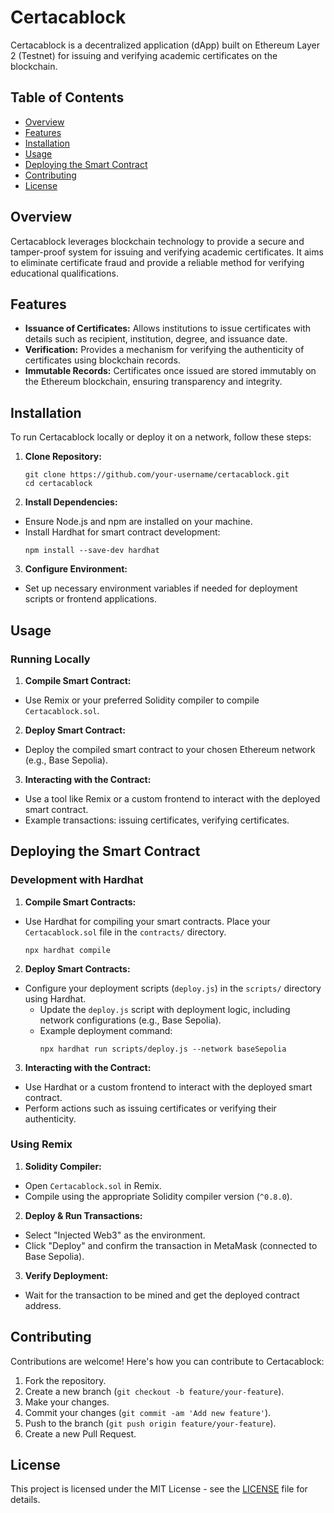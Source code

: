 # Certacablock

Certacablock is a decentralized application (dApp) built on Ethereum Layer 2 (Testnet) for issuing and verifying academic certificates on the blockchain.

## Table of Contents

- [Overview](#overview)
- [Features](#features)
- [Installation](#installation)
- [Usage](#usage)
- [Deploying the Smart Contract](#deploying-the-smart-contract)
- [Contributing](#contributing)
- [License](#license)

## Overview

Certacablock leverages blockchain technology to provide a secure and tamper-proof system for issuing and verifying academic certificates. It aims to eliminate certificate fraud and provide a reliable method for verifying educational qualifications.

## Features

- **Issuance of Certificates:** Allows institutions to issue certificates with details such as recipient, institution, degree, and issuance date.
- **Verification:** Provides a mechanism for verifying the authenticity of certificates using blockchain records.
- **Immutable Records:** Certificates once issued are stored immutably on the Ethereum blockchain, ensuring transparency and integrity.

## Installation

To run Certacablock locally or deploy it on a network, follow these steps:

1. **Clone Repository:**
   ```
   git clone https://github.com/your-username/certacablock.git
   cd certacablock
    ```
2. **Install Dependencies:**
- Ensure Node.js and npm are installed on your machine.
- Install Hardhat for smart contract development:
  ```
  npm install --save-dev hardhat
  ```

3. **Configure Environment:**
- Set up necessary environment variables if needed for deployment scripts or frontend applications.

## Usage

### Running Locally

1. **Compile Smart Contract:**
- Use Remix or your preferred Solidity compiler to compile `Certacablock.sol`.

2. **Deploy Smart Contract:**
- Deploy the compiled smart contract to your chosen Ethereum network (e.g., Base Sepolia).

3. **Interacting with the Contract:**
- Use a tool like Remix or a custom frontend to interact with the deployed smart contract.
- Example transactions: issuing certificates, verifying certificates.

## Deploying the Smart Contract

### Development with Hardhat

1. **Compile Smart Contracts:**
- Use Hardhat for compiling your smart contracts. Place your `Certacablock.sol` file in the `contracts/` directory.
  ```
  npx hardhat compile
  ```

2. **Deploy Smart Contracts:**
- Configure your deployment scripts (`deploy.js`) in the `scripts/` directory using Hardhat.
  - Update the `deploy.js` script with deployment logic, including network configurations (e.g., Base Sepolia).
  - Example deployment command:
    ```
    npx hardhat run scripts/deploy.js --network baseSepolia
    ```

3. **Interacting with the Contract:**
- Use Hardhat or a custom frontend to interact with the deployed smart contract.
- Perform actions such as issuing certificates or verifying their authenticity.

### Using Remix

1. **Solidity Compiler:**
- Open `Certacablock.sol` in Remix.
- Compile using the appropriate Solidity compiler version (`^0.8.0`).

2. **Deploy & Run Transactions:**
- Select "Injected Web3" as the environment.
- Click "Deploy" and confirm the transaction in MetaMask (connected to Base Sepolia).

3. **Verify Deployment:**
- Wait for the transaction to be mined and get the deployed contract address.

## Contributing

Contributions are welcome! Here's how you can contribute to Certacablock:

1. Fork the repository.
2. Create a new branch (`git checkout -b feature/your-feature`).
3. Make your changes.
4. Commit your changes (`git commit -am 'Add new feature'`).
5. Push to the branch (`git push origin feature/your-feature`).
6. Create a new Pull Request.

## License

This project is licensed under the MIT License - see the [LICENSE](LICENSE) file for details.
